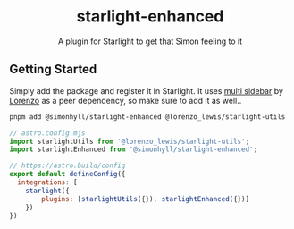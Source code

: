 <div align="center">

# starlight-enhanced

A plugin for Starlight to get that Simon feeling to it

</div>

## Getting Started

Simply add the package and register it in Starlight. It uses [multi sidebar](https://github.com/lorenzolewis/starlight-utils/tree/main) by [Lorenzo](https://github.com/lorenzolewis/) as a peer dependency, so make sure to add it as well..

```sh frame=none
pnpm add @simonhyll/starlight-enhanced @lorenzo_lewis/starlight-utils
```

```js
// astro.config.mjs
import starlightUtils from '@lorenzo_lewis/starlight-utils';
import starlightEnhanced from '@simonhyll/starlight-enhanced';

// https://astro.build/config
export default defineConfig({
  integrations: [
    starlight({
        plugins: [starlightUtils({}), starlightEnhanced({})]
    })
})
```

